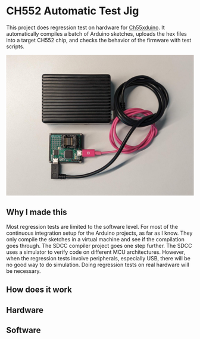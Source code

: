 # CH552 Automatic Test Jig

This project does regression test on hardware for [Ch55xduino](https://github.com/DeqingSun/ch55xduino). It automatically compiles a batch of Arduino sketches, uploads the hex files into a target CH552 chip, and checks the behavior of the firmware with test scripts. 

![photo of circuit board with raspberry pi](https://raw.githubusercontent.com/DeqingSun/CH552-Automatic-Test-Jig/main/img/board_photo.jpg)

## Why I made this

Most regression tests are limited to the software level. For most of the continuous integration setup for the Arduino projects, as far as I know. They only compile the sketches in a virtual machine and see if the compilation goes through. The SDCC compiler project goes one step further. The SDCC uses a simulator to verify code on different MCU architectures. However, when the regression tests involve peripherals, especially USB, there will be no good way to do simulation. Doing regression tests on real hardware will be necessary.

## How does it work

## Hardware

## Software

